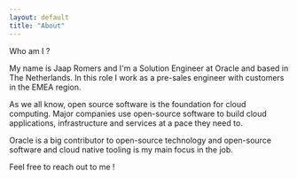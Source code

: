 ```yaml
---
layout: default
title: "About"
---
```


<article class="archive">
Who am I ?
<p>
My name is Jaap Romers and I'm a Solution Engineer at Oracle and based in The Netherlands. In this role I work as a pre-sales engineer with customers in the EMEA region.
<p>
As we all know, open source software is the foundation for cloud computing.
Major companies use open-source software to build cloud applications, infrastructure and services at a pace they need to.
<p>
Oracle is a big contributor to open-source technology and open-source software and cloud native tooling is my main focus in the job. 
<p>
Feel free to reach out to me !

